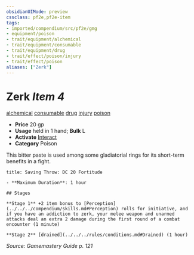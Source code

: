 ```yaml
---
obsidianUIMode: preview
cssclass: pf2e,pf2e-item
tags:
- imported/compendium/src/pf2e/gmg
- equipment/poison
- trait/equipment/alchemical
- trait/equipment/consumable
- trait/equipment/drug
- trait/effect/poison/injury
- trait/effect/poison
aliases: ["Zerk"]
---
```

# Zerk *Item 4*  
[alchemical](alchemical.md)  [consumable](consumable.md)  [drug](drug-gmg.md)  [injury](injury.md)  [poison](rules/traits/poison.md)  

- **Price** 20 gp
- **Usage** held in 1 hand; **Bulk** L
- **Activate** [Interact](interact.md)
- **Category** Poison

This bitter paste is used among some gladiatorial rings for its short-term benefits in a fight.

```ad-inline-affliction
title: Saving Throw: DC 20 Fortitude

- **Maximum Duration**: 1 hour

## Stages

**Stage 1** +2 item bonus to [Perception](../../../compendium/skills.md#Perception) rolls for initiative, and if you have an addiction to zerk, your melee weapon and unarmed attacks deal an extra 2 damage during the first round of a combat encounter (1 minute)

**Stage 2** [drained](../../../rules/conditions.md#Drained) (1 hour)
```

*Source: Gamemastery Guide p. 121*
